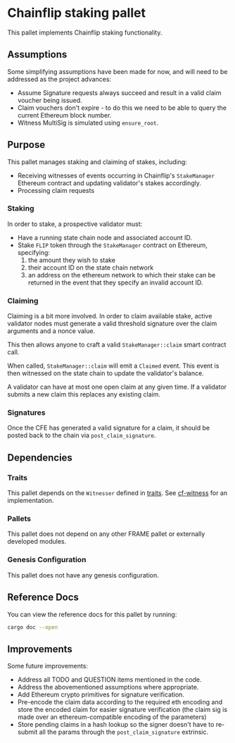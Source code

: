 # Chainflip staking pallet

This pallet implements Chainflip staking functionality.

## Assumptions

Some simplifying assumptions have been made for now, and will need to be addressed as the project advances:

- Assume Signature requests always succeed and result in a valid claim voucher being issued.
- Claim vouchers don't expire - to do this we need to be able to query the current Ethereum block number.
- Witness MultiSig is simulated using `ensure_root`.

## Purpose

This pallet manages staking and claiming of stakes, including:

- Receiving witnesses of events occurring in Chainflip's `StakeManager` Ethereum contract and updating validator's stakes accordingly.
- Processing claim requests

### Staking

In order to stake, a prospective validator must:

- Have a running state chain node and associated account ID.
- Stake `FLIP` token through the `StakeManager` contract on Ethereum, specifying:
    1. the amount they wish to stake
    2. their account ID on the state chain network
    3. an address on the ethereum network to which their stake can be returned in the event that they specify an invalid account ID.

### Claiming

Claiming is a bit more involved. In order to claim available stake, active validator nodes must generate a valid threshold signature over the claim arguments and a nonce value.

This then allows anyone to craft a valid `StakeManager::claim` smart contract call.

When called, `StakeManager::claim` will emit a `Claimed` event. This event is then witnessed on the state chain to update the validator's balance.

A validator can have at most one open claim at any given time. If a validator submits a new claim this replaces any existing claim.

### Signatures

Once the CFE has generated a valid signature for a claim, it should be posted back to the chain via `post_claim_signature`.

## Dependencies

### Traits

This pallet depends on the `Witnesser` defined in [traits](../../traits). See [cf-witness](../cf-witness) for an implementation.

### Pallets

This pallet does not depend on any other FRAME pallet or externally developed modules.

### Genesis Configuration

This pallet does not have any genesis configuration.

## Reference Docs

You can view the reference docs for this pallet by running:

```sh
cargo doc --open
```

## Improvements

Some future improvements:

- Address all TODO and QUESTION items mentioned in the code.
- Address the abovementioned assumptions where appropriate.
- Add Ethereum crypto primitives for signature verification.
- Pre-encode the claim data according to the required eth encoding and store the encoded claim for easier signature verification (the claim sig is made over an ethereum-compatible encoding of the parameters)
- Store pending claims in a hash lookup so the signer doesn't have to re-submit all the params through the `post_claim_signature` extrinsic.
